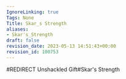 ```yaml
---
IgnoreLinking: true
Tags: None
Title: Skar_s Strength
aliases:
- Skar's_Strength
draft: false
revision_date: 2023-05-13 14:51:43+00:00
revision_id: 100753
---
```


#REDIRECT Unshackled Gift#Skar's Strength